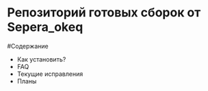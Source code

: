 # Репозиторий готовых сборок от Sepera_okeq



#Cодержание
* Как установить?
* FAQ 
* Текущие исправления
* Планы

